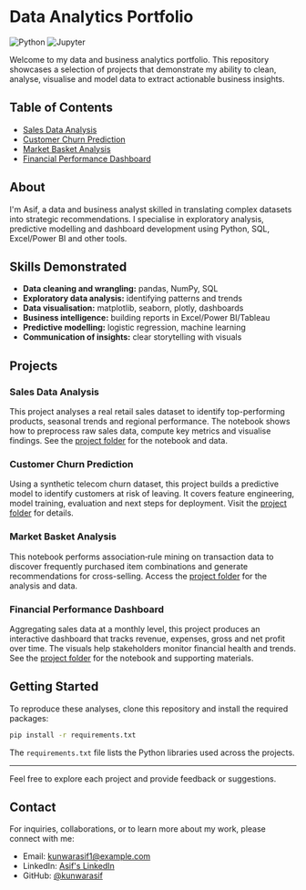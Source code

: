 # Data Analytics Portfolio

![Python](https://img.shields.io/badge/Python-3.9-blue?logo=python) ![Jupyter](https://img.shields.io/badge/Jupyter-Notebook-orange?logo=jupyter)

Welcome to my data and business analytics portfolio. This repository showcases a selection of projects that demonstrate my ability to clean, analyse, visualise and model data to extract actionable business insights.

## Table of Contents
- [Sales Data Analysis](./Sales_Data_Analysis/)
- [Customer Churn Prediction](./Customer_Churn_Prediction/)
- [Market Basket Analysis](./Market_Basket_Analysis/)
- [Financial Performance Dashboard](./Financial_Performance_Dashboard/)

## About
I'm Asif, a data and business analyst skilled in translating complex datasets into strategic recommendations. I specialise in exploratory analysis, predictive modelling and dashboard development using Python, SQL, Excel/Power BI and other tools.

## Skills Demonstrated
- **Data cleaning and wrangling:** pandas, NumPy, SQL
- **Exploratory data analysis:** identifying patterns and trends
- **Data visualisation:** matplotlib, seaborn, plotly, dashboards
- **Business intelligence:** building reports in Excel/Power BI/Tableau
- **Predictive modelling:** logistic regression, machine learning
- **Communication of insights:** clear storytelling with visuals

## Projects

### Sales Data Analysis
This project analyses a real retail sales dataset to identify top-performing products, seasonal trends and regional performance. The notebook shows how to preprocess raw sales data, compute key metrics and visualise findings. See the [project folder](./Sales_Data_Analysis/) for the notebook and data.

### Customer Churn Prediction
Using a synthetic telecom churn dataset, this project builds a predictive model to identify customers at risk of leaving. It covers feature engineering, model training, evaluation and next steps for deployment. Visit the [project folder](./Customer_Churn_Prediction/) for details.

### Market Basket Analysis
This notebook performs association‑rule mining on transaction data to discover frequently purchased item combinations and generate recommendations for cross-selling. Access the [project folder](./Market_Basket_Analysis/) for the analysis and data.

### Financial Performance Dashboard
Aggregating sales data at a monthly level, this project produces an interactive dashboard that tracks revenue, expenses, gross and net profit over time. The visuals help stakeholders monitor financial health and trends. See the [project folder](./Financial_Performance_Dashboard/) for the notebook and supporting materials.

## Getting Started
To reproduce these analyses, clone this repository and install the required packages:

```bash
pip install -r requirements.txt
```

The `requirements.txt` file lists the Python libraries used across the projects.

---

Feel free to explore each project and provide feedback or suggestions.

## Contact

For inquiries, collaborations, or to learn more about my work, please connect with me:

- Email: kunwarasif1@example.com
- LinkedIn: [Asif's LinkedIn](https://www.linkedin.com/in/mohdasif-/)
- GitHub: [@kunwarasif](https://github.com/kunwarasif)
